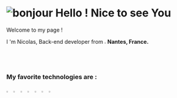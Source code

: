 # ![bonjour](https://user-images.githubusercontent.com/91179295/164259751-403554ed-db2b-4a49-a507-926a8910d664.gif) Hello ! Nice to see You
Welcome to my page !
<p>
I 'm Nicolas, Back-end developer from <img width="1.5%" src="https://user-images.githubusercontent.com/91179295/164263265-b3a8ea3e-9314-4cb7-8dfc-400cd8b60b6a.png"><b>Nantes, France<b>.
</p>
  <h3>My favorite technologies are :</h3>
 <p>
<img width="3%" src="https://user-images.githubusercontent.com/91179295/164265959-4a53d1e1-2bbe-4e86-adc4-f633bcf345f8.png">
<img width="3%" src="https://user-images.githubusercontent.com/91179295/164266502-7e32486d-c5b2-479f-9fd7-cb946b092262.png">
<img width="3%" src="https://user-images.githubusercontent.com/91179295/164266579-062330f5-137d-4f73-8892-c20429b1456f.png">
<img width="3%" src="https://user-images.githubusercontent.com/91179295/164266668-f7aff035-eff4-4c08-9c9d-47b37bd335be.png">
<img width="3%" src="https://user-images.githubusercontent.com/91179295/164265959-4a53d1e1-2bbe-4e86-adc4-f633bcf345f8.png">
<img width="3%" src="https://user-images.githubusercontent.com/91179295/164266044-6d359b71-2b6c-4dcb-8c64-41b3602c6d4d.png">
<img width="3%" src="https://user-images.githubusercontent.com/91179295/164266155-856c54b9-9317-4fdd-ada4-f56e1b801dff.png">
<p>
  





